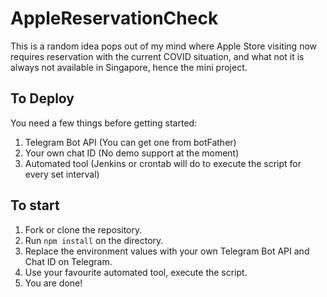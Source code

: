 # AppleReservationCheck

This is a random idea pops out of my mind where Apple Store visiting now requires reservation with the current COVID situation, and what not it is always not available in Singapore, hence the mini project.

## To Deploy

You need a few things before getting started:
1. Telegram Bot API (You can get one from botFather)
1. Your own chat ID (No demo support at the moment)
1. Automated tool (Jenkins or crontab will do to execute the script for every set interval)

## To start

1. Fork or clone the repository.
1. Run `npm install` on the directory.
1. Replace the environment values with your own Telegram Bot API and Chat ID on Telegram.
1. Use your favourite automated tool, execute the script.
1. You are done!
